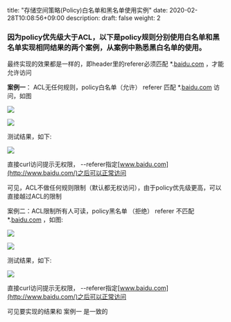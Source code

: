 title: "存储空间策略(Policy)白名单和黑名单使用实例"
date: 2020-02-28T10:08:56+09:00
description:
draft: false
weight: 2



### 因为policy优先级大于ACL，以下是policy规则分别使用白名单和黑名单实现相同结果的两个案例，从案例中熟悉黑白名单的使用。

最终实现的效果都是一样的，即header里的referer必须匹配 *.[baidu.com](http://baidu.com/) ，才能允许访问

**案例一**： ACL无任何规则，policy白名单（允许） referer 匹配 *.[baidu.com](http://baidu.com/) 访问，如图

![](../../_images/policy1.png)

![](../../_images/policy2.png)

测试结果，如下:

![](../../_images/policy3.png)

直接curl访问提示无权限， --referer指定[www.baidu.com](http://www.baidu.com/)之后可以正常访问

可见，ACL不做任何规则限制（默认都无权访问），由于policy优先级更高，可以直接越过ACL的限制



案例二：ACL限制所有人可读，policy黑名单 （拒绝） referer 不匹配 *.[baidu.com](http://baidu.com/) ，如图:

![](../../_images/policy4.png)

![](../../_images/policy5.png)

测试结果，如下:

![](../../_images/policy6.png)

直接curl访问提示无权限， --referer指定[www.baidu.com](http://www.baidu.com/)之后可以正常访问

可见要实现的结果和 案例一 是一致的

